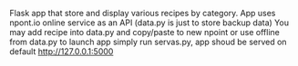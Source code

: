 Flask app that store and display various recipes by category.
App uses npont.io online service as an API (data.py is just to store backup data) You may add recipe into data.py and copy/paste to new npoint or use offline from data.py
to launch app simply run servas.py, app shoud be served on default http://127.0.0.1:5000
